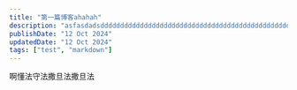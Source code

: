 ```yaml
---
title: "第一篇博客ahahah"
description: "asfasdadsddddddddddddddddddddddddddddddddddddddddddddddddddddd"
publishDate: "12 Oct 2024"
updatedDate: "12 Oct 2024"
tags: ["test", "markdown"]
---
```

啊懂法守法撒旦法撒旦法
